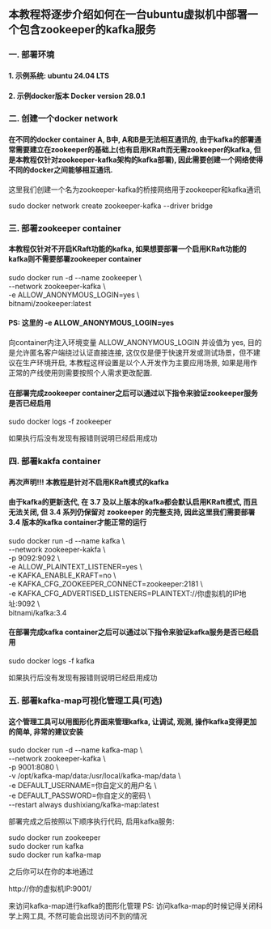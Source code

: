 ## 本教程将逐步介绍如何在一台ubuntu虚拟机中部署一个包含zookeeper的kafka服务

### 一. 部署环境
#### 1. 示例系统: ubuntu 24.04 LTS
#### 2. 示例docker版本 Docker version 28.0.1

### 二. 创建一个docker network
#### 在不同的docker container A, B中, A和B是无法相互通讯的, 由于kafka的部署通常需要建立在zookeeper的基础上(也有启用KRaft而无需zookeeper的kafka, 但是本教程仅针对zookeeper-kafka架构的kafka部署), 因此需要创建一个网络使得不同的docker之间能够相互通讯.

这里我们创建一个名为zookeeper-kafka的桥接网络用于zookeeper和kafka通讯

sudo docker network create zookeeper-kafka --driver bridge 

### 三. 部署zookeeper container
#### 本教程仅针对不开启KRaft功能的kafka, 如果想要部署一个启用KRaft功能的kafka则不需要部署zookeeper container

sudo docker run -d --name zookeeper &#92; \
--network zookeeper-kafka &#92; \
-e ALLOW_ANONYMOUS_LOGIN=yes &#92; \
bitnami/zookeeper:latest

#### PS: 这里的 -e ALLOW_ANONYMOUS_LOGIN=yes 
向container内注入环境变量 ALLOW_ANONYMOUS_LOGIN 并设值为 yes, 目的是允许匿名客户端绕过认证直接连接, 这仅仅是便于快速开发或测试场景，但不建议在生产环境开启, 本教程这样设置是以个人开发作为主要应用场景, 如果是用作正常的产线使用则需要按照个人需求更改配置.

#### 在部署完成zookeeper container之后可以通过以下指令来验证zookeeper服务是否已经启用

sudo docker logs -f zookeeper

如果执行后没有发现有报错则说明已经启用成功

### 四. 部署kakfa container
#### 再次声明!!! 本教程是针对不启用KRaft模式的kafka
#### 由于kafka的更新迭代, 在 3.7 及以上版本的kafka都会默认启用KRaft模式, 而且无法关闭, 但 3.4 系列仍保留对 zookeeper 的完整支持, 因此这里我们需要部署 3.4 版本的kafka container才能正常的运行

sudo docker run -d --name kafka &#92; \
--network zookeeper-kakfa &#92; \
-p 9092:9092 &#92; \
-e ALLOW_PLAINTEXT_LISTENER=yes &#92; \
-e KAFKA_ENABLE_KRAFT=no &#92; \
-e KAFKA_CFG_ZOOKEEPER_CONNECT=zookeeper:2181 &#92; \
-e KAFKA_CFG_ADVERTISED_LISTENERS=PLAINTEXT://你虚拟机的IP地址:9092 &#92; \
bitnami/kafka:3.4

#### 在部署完成kafka container之后可以通过以下指令来验证kafka服务是否已经启用

sudo docker logs -f kafka

如果执行后没有发现有报错则说明已经启用成功

### 五. 部署kafka-map可视化管理工具(可选)
#### 这个管理工具可以用图形化界面来管理kafka, 让调试, 观测, 操作kafka变得更加的简单, 非常的建议安装

sudo docker run -d --name kafka-map &#92; \
--network zookeeper-kafka &#92; \
-p 9001:8080 &#92; \
-v /opt/kafka-map/data:/usr/local/kafka-map/data &#92; \
-e DEFAULT_USERNAME=你自定义的用户名 &#92; \
-e DEFAULT_PASSWORD=你自定义的密码 &#92; \
--restart always dushixiang/kafka-map:latest


部署完成之后按照以下顺序执行代码, 启用kafka服务:

sudo docker run zookeeper \
sudo docker run kafka \
sudo docker run kafka-map 

之后你可以在你的本地通过

http://你的虚拟机IP:9001/ 

来访问kafka-map进行kafka的图形化管理
PS: 访问kafka-map的时候记得关闭科学上网工具, 不然可能会出现访问不到的情况
